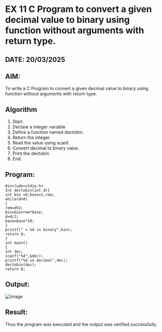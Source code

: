 # EX 11 C Program to convert a given decimal value to binary using function without arguments with return type.
## DATE: 20/03/2025 
## AIM:
To write a C Program to convert a given decimal value to binary using function without arguments with return type.

## Algorithm
1. Start.
2. Declare a integer variable
3. Define a function named dectobin.
4. Return the integer.
5. Read the value using scanf.
6. Convert decimal to binary value.
7. Print the dectobin
8. End. 

## Program:
```
#include<stdio.h>
Int dectobin(int d){
int bin =0,base=1,rem; 
while(d>0)
{
rem=d%2; 
bin=bin+rem*base; 
d=d/2; 
base=base*10;
}
printf(" = %d in binary",bin); 
return 0;
}
int main()
{
int dec; 
scanf("%d",&dec);
printf("%d in decimal",dec); 
dectobin(dec);
return 0;
```

## Output:
![image](https://github.com/user-attachments/assets/9d0cc919-7417-45ab-bb86-a3d9a9cc2ff7)



## Result:
Thus the program was executed and the output was verified successfully.
